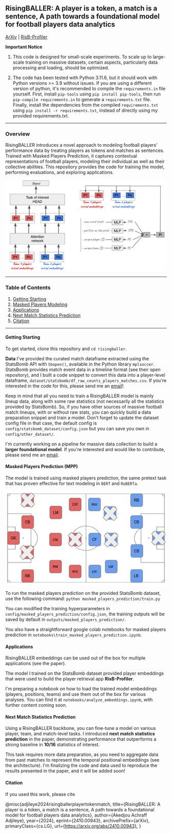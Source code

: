 ## RisingBALLER: A player is a token, a match is a sentence, A path towards a foundational model for football players data analytics

[ArXiv](https://arxiv.org/abs/2410.00943) | [RisB-Profiler](https://risb-profiler.streamlit.app/)


**Important Notice**

1. This code is designed for small-scale experiments. To scale up to large-scale training on massive datasets, certain aspects, particularly data processing and loading, should be optimized.

2. The code has been tested with Python 3.11.6, but it should work with Python versions >= 3.9 without issues. If you are using a different version of python, it's recommended to compile the `requirements.in` file yourself. First, install `pip-tools` using `pip install pip-tools`, then run `pip-compile requirements.in` to generate a `requirements.txt` file. Finally, install the dependencies from the compiled `requirements.txt` using `pip install -r requirements.txt`, instead of directly using my provided requirements.txt.

---

### Overview
RisingBALLER introduces a novel approach to modeling football players' performance data by treating players as tokens and matches as sentences. Trained with Masked Players Prediction, it captures contextual representations of football players, modeling their individual as well as their collective abilities. This repository provides the code for training the model, performing evaluations, and exploring applications.

![Model Architecture](images/risingballer_architecture.png)

---

### Table of Contents
1. [Getting Starting](#getting-starting)
2. [Masked Players Modeling](#masked-players-modeling)
3. [Applications](#applications)
4. [Next Match Statistics Prediction](#next-match-statistics-prediction)
5. [Citation](#citation)

---

#### Getting Starting
To get started, clone this repository and `cd risingballer`.

**Data**
I've provided the curated match dataframe extracted using the StatsBomb API with `Sbopen()`, available in the Python library `mplsoccer`. StatsBomb provides match event data in a timeline format (see their open repository), and I built a code snippet to convert this data into a player-level dataframe, `dataset/statsbomb/df_raw_counts_players_matches.csv`. If you're interested in the code for this, please send me an [email](adjileyeb@yahoo.com)!.

Keep in mind that all you need to train a RisingBALLER model is mainly lineup data, along with some raw statistics (not necessarily all the statistics provided by StatsBomb). So, if you have other sources of massive football match lineups, with or without raw stats, you can quickly build a data preparation snippet and train a model. Don't forget to update the dataset config file in that case, the default config is `config/statsbomb_dataset/config.json` but you can save you own in `config/other_dataset/`.

I'm currently working on a pipeline for massive data collection to build a **larger foundational model**. If you're interested and would like to contribute, please send me an [email](adjileyeb@yahoo.com).

#### Masked Players Prediction (MPP)
The model is trained using masked players prediction, the same pretext task that has proven effective for text modeling in `BERT` and `RoBERTa`.

![Illustration](images/masked_players_prediction.png)

To run the masked players prediction on the provided StatsBomb dataset, use the following command: `python masked_players_prediction/train.py`

You can modified the training hyperparameters in `config/masked_players_prediction/config.json`, the training outputs will be saved by default in `outputs/masked_players_prediction/`.

You also have a straightforward google colab notebooks for masked players prediction in `notebooks\train_masked_players_prediction.ipynb`.

#### Applications
RisingBALLER embeddings can be used out of the box for multiple applications (see the paper).

The model I trained on the StatsBomb dataset provided player embeddings that were used to build the player retrieval app **RisB-Profiler**.

I'm preparing a notebook on how to load the trained model embeddings (players, positions, teams) and use them out of the box for various analyses. You can find it at `notebooks/analyze_embeddings.ipynb`, with further content coming soon.

#### Next Match Statistics Prediction

Using a RisingBALLER backbone, you can fine-tune a model on various player, team, and match-level tasks. I introduced **next match statistics prediction** in the paper, demonstrating performance that outperforms a strong baseline in **10/16** statistics of interest. 

This task requires more data preparation, as you need to aggregate data from past matches to represent the temporal positional embeddings (see the architecture). I'm finalizing the code and data used to reproduce the results presented in the paper, and it will be added soon!

#### Citation 

If you used this work, please cite 

@misc{adjileye2024risingballerplayertokenmatch,
      title={RisingBALLER: A player is a token, a match is a sentence, A path towards a foundational model for football players data analytics}, 
      author={Akedjou Achraff Adjileye},
      year={2024},
      eprint={2410.00943},
      archivePrefix={arXiv},
      primaryClass={cs.LG},
      url={https://arxiv.org/abs/2410.00943}, 
}

